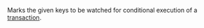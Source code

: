 Marks the given keys to be watched for conditional execution of a
[transaction][tt].

[tt]: /topics/transactions

